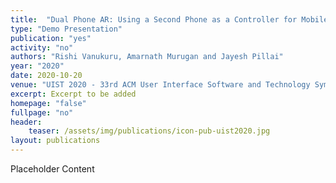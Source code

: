 ```yaml
---
title:  "Dual Phone AR: Using a Second Phone as a Controller for Mobile Augmented Reality"
type: "Demo Presentation"
publication: "yes"
activity: "no"
authors: "Rishi Vanukuru, Amarnath Murugan and Jayesh Pillai"
year: "2020"
date: 2020-10-20
venue: "UIST 2020 - 33rd ACM User Interface Software and Technology Symposium, Virtual (originally Minneapolis, Minnesota, USA)"
excerpt: Excerpt to be added
homepage: "false"
fullpage: "no"
header:
    teaser: /assets/img/publications/icon-pub-uist2020.jpg
layout: publications    
---
```


Placeholder Content